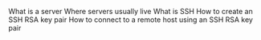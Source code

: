 What is a server
Where servers usually live
What is SSH
How to create an SSH RSA key pair
How to connect to a remote host using an SSH RSA key pair
